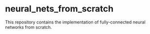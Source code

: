 # neural_nets_from_scratch
This repository contains the implementation of fully-connected neural networks from scratch.
